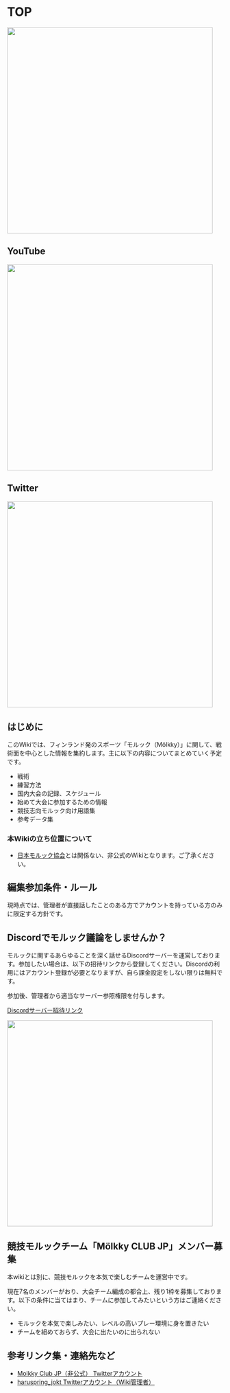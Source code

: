 # TOP

<img src="https://i.imgur.com/SeDLWhm.jpg" width="480">

## YouTube

<a href="https://www.youtube.com/channel/UCdCFkgoFY-PIsEJo-IMrJhg/"><img src="https://lh3.googleusercontent.com/tdsKsltTyJMQB4wtoDIuhS7IRsRryBazzP8Rr82BWiOydvNrKWrLSY-Q9aAcUgWHXedcMFmh9KSrclelnwP4HLM4YaTLuNjS7bWJ60x0KGRc_-DPeLd19blvgJl7RVN5j3J9qLgIvVHnebTw88ixUmaBC2puDFCxIula5o57P-e7Ko2tE1l8SpcqlyYP34S8HvA-cBdhL41WW06Bijx8wJkUGgHHnKcOgBO0qfO9MqLZg0o9e-QAztOOyuwlzTnE_jgpb1SWn709mgnwlKcYR7n0f6qac10mBd2s7H9uo-IadC4gI_TRQU5lWDLPtdQMvgsEJuJOwuNqs_B3xTEwCfBK57Hmir73r06rEd9G-5Ee6w8VN4RAOQYU01bBlutJLlKLsi1BDk2LErQtX5-hM1FPwdIOv__dIKY4gQaPrHQ5VCuaxhTRWgatglRiFT92yYYTV9ZVqBQPV6B7_2og3SXSKwQ_gkAX6xP9C35OKZ-2H8GTmLVkMyb4jDTcu-XlI1kfBWN5djEONTf5uDvsQ8pdz7gXCASzhe2ybdgstpKumveZPGeXN8iG599V2Xr5Rv8OV1C3xZqOVDUZTNSvSS9N4-UQ4UUSZxhOzArCUn4-xr1-EpKknMWVLvadHMWtQ5R0dcVoM8uThi5MEVWg5X89zJdi2ZWj_jcqYr0taWOLKtkL_kSCguqkXbKMEQ=w1838-h1037-no?authuser=0inezumijpg" width="480"></a>

## Twitter

<a href="https://twitter.com/molkkyclubjp"><img src="https://lh3.googleusercontent.com/pwq0ix91pEVXT6GANrT9Xlzw0qYS4gE6h4TsL4YVE_elNPIkTcuPeQF6gosyfoZq9koqZsebEc-rrtp6ckhGkhKDlNbGW6JjiZWJLXA0Nn3e3i8lJDFMcNzo-z4-WGOss4iKHSWpc9VHY-CoQYS5WyqGE6_O-ISYLN-L1zcIMVcDvuU67QVaYBWKHQRjOM_7pzCVheBEF5QHX1m7JfOnTFrSqhaYDbk4Er85pOVuBAYxTGeGRO_UGji9N98HBlHhSJiqHGNpjI69eZiC-YiKOcSkE73ey-6PaoJCP1I5iAc5z69GCafhBZJszIBx_KbYStP1LLSIgF0GNo8oCMT5oh44NkgjdCj49zhcq9zWpD5Oe54tmidEIzesyGKFPYsJXja9QOH7Jc8sotrg1EwGwMVDUEwvW7qRrDNcnxm6QkZ-tBhCHgOrzmEIKXRV38AqVutjvKAizIHUv6mJkKdwuQSo4B7rB3PLB4RGB6pIqpb38ky0iRQOpKxP2zJd_wnKDY_h52gqbIdvwUZ8JyI90fzf5kSaoVP65HmlloqJlItk1Jg-POtcIiswo3XSQ1wL6STZFvfig8DaTvRKeXepbpd6zDTf9f7TrTUQaTa9l_YGsTT3c3B-MsHdNy_3Nh8nwiqoctQw6a4iS9Z7q7d0fNQsU7xpylfGXzd7UHLBVakcAv0wcPhVIvNArcMZlg=w1838-h1035-no?authuser=0" width="480"></a>

## はじめに

このWikiでは、フィンランド発のスポーツ「モルック（Mölkky）」に関して、戦術面を中心とした情報を集約します。主に以下の内容についてまとめていく予定です。

- 戦術
- 練習方法
- 国内大会の記録、スケジュール
- 始めて大会に参加するための情報
- 競技志向モルック向け用語集
- 参考データ集

### 本Wikiの立ち位置について

- [日本モルック協会](https://molkky.jp/)とは関係ない、非公式のWikiとなります。ご了承ください。

## 編集参加条件・ルール

現時点では、管理者が直接話したことのある方でアカウントを持っている方のみに限定する方針です。

## Discordでモルック議論をしませんか？

モルックに関するあらゆることを深く話せるDiscordサーバーを運営しております。参加したい場合は、以下の招待リンクから登録してください。Discordの利用にはアカウント登録が必要となりますが、自ら課金設定をしない限りは無料です。

参加後、管理者から適当なサーバー参照権限を付与します。

[Discordサーバー招待リンク](https://discord.gg/UyKHcDn)

<a href="https://discord.gg/UyKHcDn"><img src="https://lh3.googleusercontent.com/yH3xe2bc3zJ6BcJWbsMJNIsPM02nn0aRh0Xm-wo5KNGtbVLQTuwF896F_pvOgpglvVl4h13cIIw5hsTic5cd_9zi3mtWU9H4J7U0xgsXof52aWjqz6n0G9__UqGPEbuB3A8p6Y-kvMi_OthSLvTL5G0fZ5Lvruq-GmpUeo683c4I9u2F9e25c4pwDADp1vzGkEKIbUc-U_23mmitjizpHYyUedVBnYYAF44bboiUapfD9h9b6cXtQ01u16VtBjY8dYHNoCD4uFeywlXCdziIh-AcgtBUq6kogGyGSbsbJQVoB_bmlHD-KqUh2xKxGZQPOa9AcimcG8rMHcB6ECXW-MgTMGle4RSxF5W6RgY2UUyCWzjmF2Y6iUO2crn5-r2wnYey0hfMAziMOk4Dn6mFjVilpC9_jvQ6PuZraI8FedTatA6gYaRFXeewNHBrdriZfTggsel20wlB8vmeW4eJkB5cxnCqbGv5fVSx3cvg4kn8MIOvL09DR4LHYaIDQyBFQKryCam5YxNWBv8UQ6tHTLKyVYta9C2hQSx19TZbY8tuHUjW9Yf2QVyo4mqDrH8feXqxcGYy2JhlQbDKzz-bQq7hD4Sb7nxU4D99JyOO_oWUHy9etj1YieNSZJzZYSXqtXutv2Paye0n2qP7nQptoaUXRrRmP7BxWTw97gIbt9TuWxasScTXp5JXomZwmA=w1842-h1033-no?authuser=0" width="480"></a>


## 競技モルックチーム「Mölkky CLUB JP」メンバー募集

本wikiとは別に、競技モルックを本気で楽しむチームを運営中です。

現在7名のメンバーがおり、大会チーム編成の都合上、残り1枠を募集しております。以下の条件に当てはまり、チームに参加してみたいという方はご連絡ください。

- モルックを本気で楽しみたい、レベルの高いプレー環境に身を置きたい
- チームを組めておらず、大会に出たいのに出られない

## 参考リンク集・連絡先など

- [Molkky Club JP（非公式） Twitterアカウント](https://twitter.com/molkkyclubjp)
- [haruspring_jokt Twitterアカウント（Wiki管理者）](https://twitter.com/haruspting_jokt)
